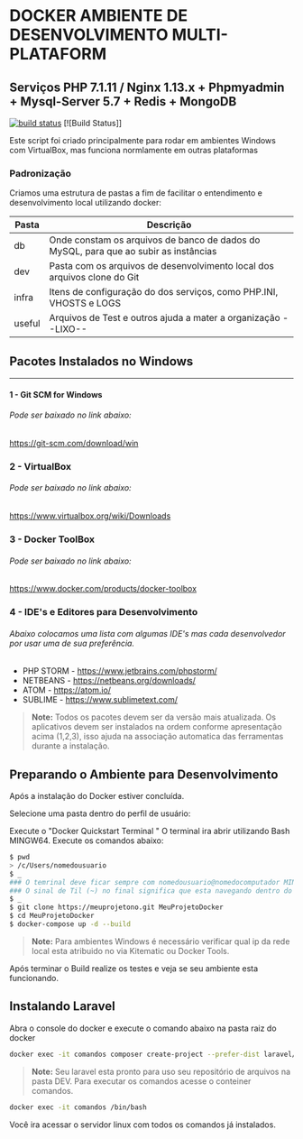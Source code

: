 

# DOCKER AMBIENTE DE DESENVOLVIMENTO MULTI-PLATAFORM #
## Serviços PHP 7.1.11 /  Nginx 1.13.x + Phpmyadmin + Mysql-Server 5.7 + Redis + MongoDB

[![build status](https://travis-ci.org/wiltoninfra/docker-php7.svg?branch=master)](https://circleci.com/gh/docker/cli/tree/master) [![Build Status]]

Este script foi criado principalmente para rodar em ambientes Windows com VirtualBox, mas funciona normlamente em outras plataformas

### Padronização ###

Criamos uma estrutura de pastas a fim de facilitar o entendimento e desenvolvimento local utilizando docker:

| Pasta | Descrição |
| ------ | ------ |
| db |  Onde constam os arquivos de banco de dados do MySQL, para que ao subir as instâncias |
| dev | Pasta com os arquivos de desenvolvimento local dos arquivos clone do Git |
| infra | Itens de configuração do dos serviços, como PHP.INI, VHOSTS e LOGS|
| useful | Arquivos de Test e outros ajuda a mater a organização --LIXO-- |



## Pacotes Instalados no Windows #####
 ---------------------------------
#### 1 - Git SCM for Windows
###### Pode ser baixado no link abaixo:
https://git-scm.com/download/win
### 2 - VirtualBox
###### Pode ser baixado no link abaixo:
https://www.virtualbox.org/wiki/Downloads
### 3 - Docker ToolBox 
###### Pode ser baixado no link abaixo:
https://www.docker.com/products/docker-toolbox
### 4 - IDE's e Editores para Desenvolvimento 
###### Abaixo colocamos uma lista com algumas IDE's mas cada desenvolvedor por usar uma de sua preferência.
- PHP STORM - https://www.jetbrains.com/phpstorm/
- NETBEANS - https://netbeans.org/downloads/
- ATOM - https://atom.io/
- SUBLIME - https://www.sublimetext.com/

> **Note:**
> Todos os pacotes devem ser da versão mais atualizada.
>Os aplicativos devem ser instalados na ordem conforme apresentação acima (1,2,3), isso ajuda na associação automatica das ferramentas durante a instalação.


## Preparando o Ambiente para Desenvolvimento #####

Após a instalação do Docker estiver concluída.

Selecione uma pasta dentro do perfil de usuário:

Execute o "Docker Quickstart Terminal "
O terminal ira abrir utilizando Bash MINGW64.
Execute os comandos abaixo:

``` sh
$ pwd
> /c/Users/nomedousuario
$ _
### O temrinal deve ficar sempre com nomedousuario@nomedocomputador MINGW64 ~
### O sinal de Til (~) no final significa que esta navegando dentro do perfil do usuário
$ _
$ git clone https://meuprojetono.git MeuProjetoDocker
$ cd MeuProjetoDocker
$ docker-compose up -d --build
```

> **Note:**
Para ambientes Windows é necessário verificar qual ip da rede local esta atribuido no via Kitematic ou Docker Tools.


Após terminar o Build realize os testes e veja se seu ambiente esta funcionando.


## Instalando Laravel

Abra o console do docker e execute o comando abaixo na pasta raiz do docker

``` sh
docker exec -it comandos composer create-project --prefer-dist laravel/laravel /var/www/html/app && cd /var/www/html/app && composer update && composer install && composer dump
```

> **Note:**
Seu laravel esta pronto para uso seu repositório de arquivos na pasta DEV.
Para executar os comandos acesse o conteiner comandos.

``` sh
docker exec -it comandos /bin/bash

```
Você ira acessar o servidor linux com todos os comandos já instalados.

